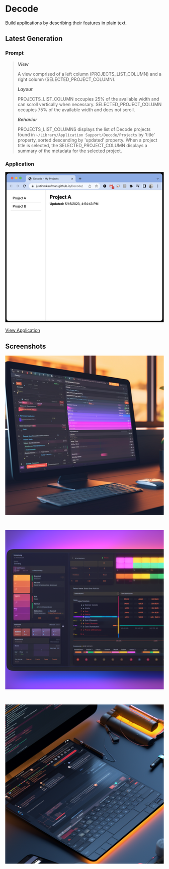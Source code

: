 # Decode

Build applications by describing their features in plain text.

## Latest Generation

### Prompt

> ***View***
>
> A view comprised of a left column (PROJECTS_LIST_COLUMN) and a right column (SELECTED_PROJECT_COLUMN).
>
> ***Layout***
>
> PROJECTS_LIST_COLUMN occupies 25% of the available width and can scroll vertically when necessary.
> SELECTED_PROJECT_COLUMN occupies 75% of the available width and does not scroll.
>
> ***Behavior***
>
> PROJECTS_LIST_COLUMNS displays the list of Decode projects found in `~/Library/Application Support/Decode/Projects` by 'title' property, sorted descending by 'updated' property. 
> When a project title is selected, the SELECTED_PROJECT_COLUMN displays a summary of the metadata for the selected project.

### Application

<p align="center"><a href="https://justinmkaufman.github.io/Decode"><img src="/Decode_Generated_App.png" /></a></p>
<a href="https://justinmkaufman.github.io/Decode">View Application</a>

## Screenshots

<p align="center"><img src="/Decode_UI_1.png" /></p><br>
<p align="center"><img src="/Decode_UI_2.png" /></p><br>
<p align="center"><img src="/Decode_UI_3.png" /></p>
